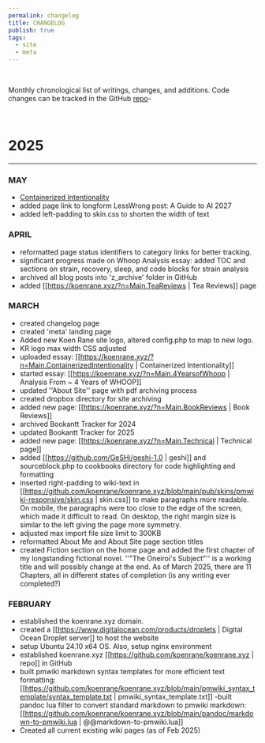 ```yaml
---
permalink: changelog
title: CHANGELOG
publish: true
tags:
  - site
  - meta
---
```


</br>

Monthly chronological list of writings, changes, and additions. Code changes can be tracked in the GitHub [repo](https://github.com/koenrane/koenrane.xyz)-


</br>


# 2025
----
### MAY
- [Containerized Intentionality](/containerized-intentionality)
- added page link to longform LessWrong post: A Guide to AI 2027
- added left-padding to skin.css to shorten the width of text



### APRIL
- reformatted page status identifiers to category links for better tracking.
- significant progress made on Whoop Analysis essay: added TOC and sections on strain, recovery, sleep, and code blocks for strain analysis
- archived all blog posts into 'z_archive' folder in GitHub
- added [[https://koenrane.xyz/?n=Main.TeaReviews | Tea Reviews]] page



### MARCH
- created changelog page
- created 'meta' landing page
- Added new Koen Rane site logo, altered config.php to map to new logo.
- KR logo max width CSS adjusted
- uploaded essay: [[https://koenrane.xyz/?n=Main.ContainerizedIntentionality | Containerized Intentionality]]
- started essay: [[https://koenrane.xyz/?n=Main.4YearsofWhoop | Analysis From ~ 4 Years of WHOOP]]
- updated ''About Site'' page with pdf archiving process
- created dropbox directory for site archiving
- added new page: [[https://koenrane.xyz/?n=Main.BookReviews | Book Reviews]]
- archived Bookantt Tracker for 2024
- updated Bookantt Tracker for 2025
- added new page: [[https://koenrane.xyz/?n=Main.Technical | Technical page]]
- added [[https://github.com/GeSHi/geshi-1.0 | geshi]] and sourceblock.php to cookbooks directory for code highlighting and formatting
- inserted right-padding to wiki-text in [[https://github.com/koenrane/koenrane.xyz/blob/main/pub/skins/pmwiki-responsive/skin.css | skin.css]] to make paragraphs more readable. On mobile, the paragraphs were too close to the edge of the screen, which made it difficult to read. On desktop, the right margin size is similar to the left giving the page more symmetry. 
- adjusted max import file size limit to 300KB
- reformatted About Me and About Site page section titles
- created Fiction section on the home page and added the first chapter of my longstanding fictional novel. ''"The Oneiroi's Subject"'' is a working title and will possibly change at the end. As of March 2025, there are 11 Chapters, all in different states of completion (is any writing ever completed?)





### FEBRUARY
- established the koenrane.xyz domain.
- created a [[https://www.digitalocean.com/products/droplets | Digital Ocean Droplet server]] to host the website
- setup Ubuntu 24.10 x64 OS. Also, setup nginx environment
- established koenrane.xyz [[https://github.com/koenrane/koenrane.xyz | repo]] in GitHub
- built pmwiki markdown syntax templates for more efficient text formatting: [[https://github.com/koenrane/koenrane.xyz/blob/main/pmwiki_syntax_template/syntax_template.txt | pmwiki_syntax_template.txt]]
-built pandoc lua filter to convert standard markdown to pmwiki markdown: [[https://github.com/koenrane/koenrane.xyz/blob/main/pandoc/markdown-to-pmwiki.lua | @@markdown-to-pmwiki.lua]]
- Created all current existing wiki pages (as of Feb 2025)